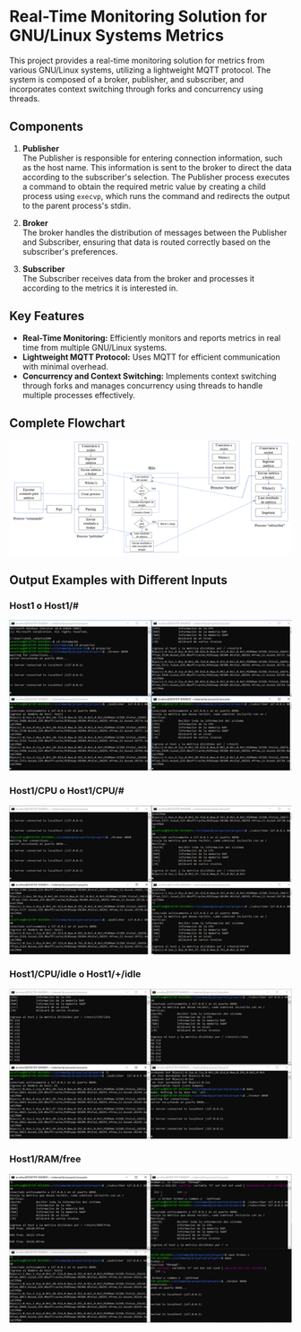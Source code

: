 # Real-Time Monitoring Solution for GNU/Linux Systems Metrics

This project provides a real-time monitoring solution for metrics from various GNU/Linux systems, utilizing a lightweight MQTT protocol. The system is composed of a broker, publisher, and subscriber, and incorporates context switching through forks and concurrency using threads.

## Components

1. **Publisher**  
   The Publisher is responsible for entering connection information, such as the host name. This information is sent to the broker to direct the data according to the subscriber's selection. The Publisher process executes a command to obtain the required metric value by creating a child process using `execvp`, which runs the command and redirects the output to the parent process's stdin.

2. **Broker**  
   The broker handles the distribution of messages between the Publisher and Subscriber, ensuring that data is routed correctly based on the subscriber's preferences.

3. **Subscriber**  
   The Subscriber receives data from the broker and processes it according to the metrics it is interested in.

## Key Features

- **Real-Time Monitoring:** Efficiently monitors and reports metrics in real time from multiple GNU/Linux systems.
- **Lightweight MQTT Protocol:** Uses MQTT for efficient communication with minimal overhead.
- **Concurrency and Context Switching:** Implements context switching through forks and manages concurrency using threads to handle multiple processes effectively.

## Complete Flowchart
![project diagram](/resources/flujoSOproject.png)

## Output Examples with Different Inputs
### Host1 o Host1/#
![host1](/resources/host1.png)
### Host1/CPU o Host1/CPU/#
![host1](/resources/host1-cpu.png)
### Host1/CPU/idle o Host1/+/idle
![host1](/resources/host1-idle.png)
### Host1/RAM/free
![host1](/resources/host1-ram-free.png)
